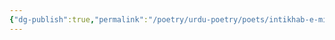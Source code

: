 ```yaml
---
{"dg-publish":true,"permalink":"/poetry/urdu-poetry/poets/intikhab-e-mir-hassan/untitled/"}
---
```


